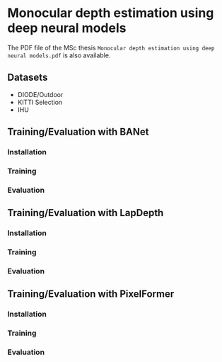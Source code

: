 # Monocular depth estimation using deep neural models

The PDF file of the MSc thesis ```Monocular depth estimation using deep neural models.pdf``` is also available.
## Datasets
* DIODE/Outdoor
* KITTI Selection
* IHU

## Training/Evaluation with BANet
### Installation

### Training

### Evaluation

## Training/Evaluation with LapDepth
### Installation

### Training

### Evaluation

## Training/Evaluation with PixelFormer
### Installation

### Training

### Evaluation
